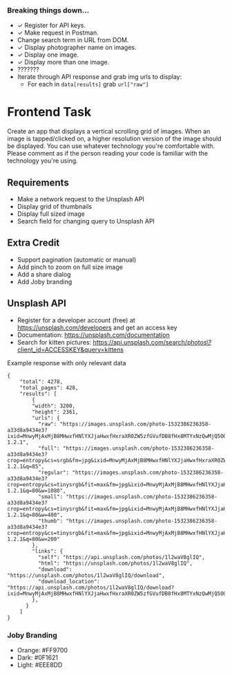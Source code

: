 ### Breaking things down...
- &check;&nbsp;Register for API keys.
- &check;&nbsp;Make request in Postman.
- Change search term in URL from DOM.
- &check;&nbsp;Display photographer name on images.
- &check;&nbsp;Display one image.
- &check;&nbsp;Display more than one image.
- ???????
- Iterate through API response and grab img urls to display:
    - For each in <code>data[results]</code> grab <code>url["raw"]</code>


# Frontend Task

Create an app that displays a vertical scrolling grid of images. When an image is tapped/clicked on, a higher resolution version of the image should be displayed. You can use whatever technology you're comfortable with. Please comment as if the person reading your code is familiar with the technology you're using.

## Requirements
- Make a network request to the Unsplash API
- Display grid of thumbnails
- Display full sized image
- Search field for changing query to Unsplash API

## Extra Credit
- Support pagination (automatic or manual)
- Add pinch to zoom on full size image
- Add a share dialog
- Add Joby branding

## Unsplash API
- Register for a developer account (free) at https://unsplash.com/developers and get an access key
- Documentation: https://unsplash.com/documentation
- Search for kitten pictures: https://api.unsplash.com/search/photos\?client_id=ACCESSKEY&query=kittens

Example response with only relevant data
```
{
    "total": 4278,
    "total_pages": 428,
    "results": [
        {
        "width": 3200,
        "height": 2361,
        "urls": {
          "raw": "https://images.unsplash.com/photo-1532386236358-a33d8a9434e3?ixid=MnwyMjAxMjB8MHwxfHNlYXJjaHwxfHxraXR0ZW5zfGVufDB8fHx8MTYxNzQwMjQ5OQ&ixlib=rb-1.2.1",
          "full": "https://images.unsplash.com/photo-1532386236358-a33d8a9434e3?crop=entropy&cs=srgb&fm=jpg&ixid=MnwyMjAxMjB8MHwxfHNlYXJjaHwxfHxraXR0ZW5zfGVufDB8fHx8MTYxNzQwMjQ5OQ&ixlib=rb-1.2.1&q=85",
          "regular": "https://images.unsplash.com/photo-1532386236358-a33d8a9434e3?crop=entropy&cs=tinysrgb&fit=max&fm=jpg&ixid=MnwyMjAxMjB8MHwxfHNlYXJjaHwxfHxraXR0ZW5zfGVufDB8fHx8MTYxNzQwMjQ5OQ&ixlib=rb-1.2.1&q=80&w=1080",
          "small": "https://images.unsplash.com/photo-1532386236358-a33d8a9434e3?crop=entropy&cs=tinysrgb&fit=max&fm=jpg&ixid=MnwyMjAxMjB8MHwxfHNlYXJjaHwxfHxraXR0ZW5zfGVufDB8fHx8MTYxNzQwMjQ5OQ&ixlib=rb-1.2.1&q=80&w=400",
          "thumb": "https://images.unsplash.com/photo-1532386236358-a33d8a9434e3?crop=entropy&cs=tinysrgb&fit=max&fm=jpg&ixid=MnwyMjAxMjB8MHwxfHNlYXJjaHwxfHxraXR0ZW5zfGVufDB8fHx8MTYxNzQwMjQ5OQ&ixlib=rb-1.2.1&q=80&w=200"
        },
        "links": {
          "self": "https://api.unsplash.com/photos/1l2waV8glIQ",
          "html": "https://unsplash.com/photos/1l2waV8glIQ",
          "download": "https://unsplash.com/photos/1l2waV8glIQ/download",
          "download_location": "https://api.unsplash.com/photos/1l2waV8glIQ/download?ixid=MnwyMjAxMjB8MHwxfHNlYXJjaHwxfHxraXR0ZW5zfGVufDB8fHx8MTYxNzQwMjQ5OQ"
        },
      }
    ]
}
```

### Joby Branding
- Orange: #FF9700 
- Dark: #0F1621 
- Light: #EEE8DD

